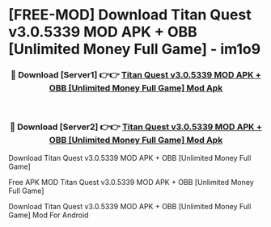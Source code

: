 # [FREE-MOD] Download Titan Quest v3.0.5339 MOD APK + OBB [Unlimited Money Full Game] - im1o9


<div align="center">
<h3>🔴 Download [Server1] 👉👉 <a href="https://apk-comot.site?title=Titan_Quest_v3.0.5339_MOD_APK_+_OBB_[Unlimited_Money_Full_Game]">Titan Quest v3.0.5339 MOD APK + OBB [Unlimited Money Full Game] Mod Apk</a></h3><br>

<h3>🔴 Download [Server2] 👉👉 <a href="https://apk-comot.site?title=Titan_Quest_v3.0.5339_MOD_APK_+_OBB_[Unlimited_Money_Full_Game]">Titan Quest v3.0.5339 MOD APK + OBB [Unlimited Money Full Game] Mod Apk</a></h3>
</div>



Download Titan Quest v3.0.5339 MOD APK + OBB [Unlimited Money Full Game] 

Free APK MOD Titan Quest v3.0.5339 MOD APK + OBB [Unlimited Money Full Game] 

Download Titan Quest v3.0.5339 MOD APK + OBB [Unlimited Money Full Game] Mod For Android
